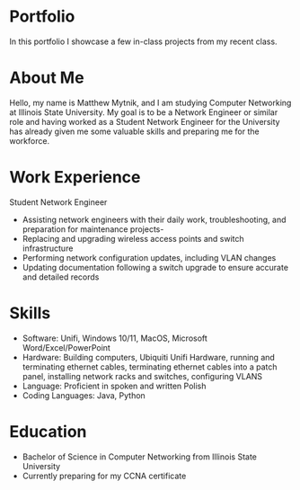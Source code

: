# Portfolio
In this portfolio I showcase a few in-class projects from my recent class.

# About Me
Hello, my name is Matthew Mytnik, and I am studying Computer Networking at Illinois State University. My goal is to be a Network Engineer or similar role and having worked as a Student Network Engineer for the University has already given me some valuable skills and preparing me for the workforce. 

# Work Experience
Student Network Engineer
- Assisting network engineers with their daily work, troubleshooting, and preparation for maintenance projects-
- Replacing and upgrading wireless access points and switch infrastructure
- Performing network configuration updates, including VLAN changes
- Updating documentation following a switch upgrade to ensure accurate and detailed records

# Skills
- Software: Unifi, Windows 10/11, MacOS, Microsoft Word/Excel/PowerPoint
- Hardware: Building computers, Ubiquiti Unifi Hardware, running and terminating ethernet cables, terminating ethernet cables into a patch panel, installing network racks and switches, configuring VLANS
- Language: Proficient in spoken and written Polish
- Coding Languages: Java, Python

# Education
- Bachelor of Science in Computer Networking from Illinois State University
- Currently preparing for my CCNA certificate
